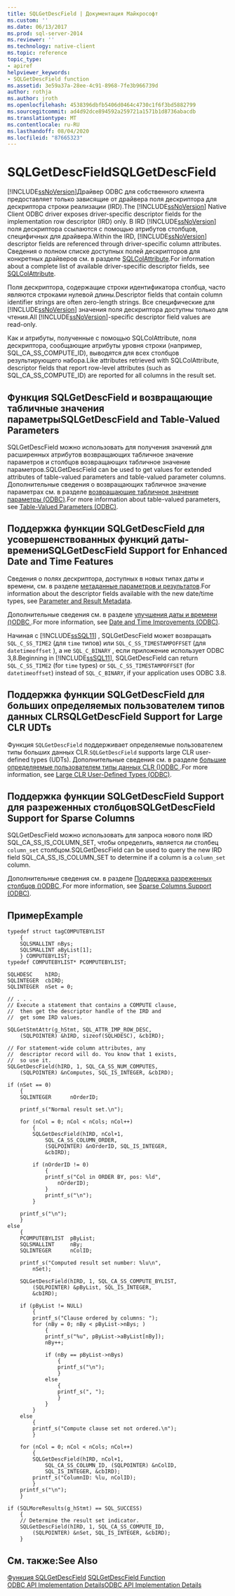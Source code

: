```yaml
---
title: SQLGetDescField | Документация Майкрософт
ms.custom: ''
ms.date: 06/13/2017
ms.prod: sql-server-2014
ms.reviewer: ''
ms.technology: native-client
ms.topic: reference
topic_type:
- apiref
helpviewer_keywords:
- SQLGetDescField function
ms.assetid: 3e59a37a-28ee-4c91-8968-7fe3b966739d
author: rothja
ms.author: jroth
ms.openlocfilehash: 4538396dbfb5406d0464c4730c1f6f3bd5882799
ms.sourcegitcommit: ad4d92dce894592a259721a1571b1d8736abacdb
ms.translationtype: MT
ms.contentlocale: ru-RU
ms.lasthandoff: 08/04/2020
ms.locfileid: "87665323"
---
```

# <a name="sqlgetdescfield"></a><span data-ttu-id="42c99-102">SQLGetDescField</span><span class="sxs-lookup"><span data-stu-id="42c99-102">SQLGetDescField</span></span>
  <span data-ttu-id="42c99-103">[!INCLUDE[ssNoVersion](../../includes/ssnoversion-md.md)]Драйвер ODBC для собственного клиента предоставляет только зависящие от драйвера поля дескриптора для дескриптора строки реализации (IRD).</span><span class="sxs-lookup"><span data-stu-id="42c99-103">The [!INCLUDE[ssNoVersion](../../includes/ssnoversion-md.md)] Native Client ODBC driver exposes driver-specific descriptor fields for the implementation row descriptor (IRD) only.</span></span> <span data-ttu-id="42c99-104">В IRD [!INCLUDE[ssNoVersion](../../includes/ssnoversion-md.md)] поля дескриптора ссылаются с помощью атрибутов столбцов, специфичных для драйвера.</span><span class="sxs-lookup"><span data-stu-id="42c99-104">Within the IRD, [!INCLUDE[ssNoVersion](../../includes/ssnoversion-md.md)] descriptor fields are referenced through driver-specific column attributes.</span></span> <span data-ttu-id="42c99-105">Сведения о полном списке доступных полей дескрипторов для конкретных драйверов см. в разделе [SQLColAttribute](sqlcolattribute.md).</span><span class="sxs-lookup"><span data-stu-id="42c99-105">For information about a complete list of available driver-specific descriptor fields, see [SQLColAttribute](sqlcolattribute.md).</span></span>  
  
 <span data-ttu-id="42c99-106">Поля дескриптора, содержащие строки идентификатора столбца, часто являются строками нулевой длины.</span><span class="sxs-lookup"><span data-stu-id="42c99-106">Descriptor fields that contain column identifier strings are often zero-length strings.</span></span> <span data-ttu-id="42c99-107">Все специфические для [!INCLUDE[ssNoVersion](../../includes/ssnoversion-md.md)] значения поля дескриптора доступны только для чтения.</span><span class="sxs-lookup"><span data-stu-id="42c99-107">All [!INCLUDE[ssNoVersion](../../includes/ssnoversion-md.md)]-specific descriptor field values are read-only.</span></span>  
  
 <span data-ttu-id="42c99-108">Как и атрибуты, полученные с помощью SQLColAttribute, поля дескриптора, сообщающие атрибуты уровня строки (например, SQL_CA_SS_COMPUTE_ID), выводятся для всех столбцов результирующего набора.</span><span class="sxs-lookup"><span data-stu-id="42c99-108">Like attributes retrieved with SQLColAttribute, descriptor fields that report row-level attributes (such as SQL_CA_SS_COMPUTE_ID) are reported for all columns in the result set.</span></span>  
  
## <a name="sqlgetdescfield-and-table-valued-parameters"></a><span data-ttu-id="42c99-109">Функция SQLGetDescField и возвращающие табличные значения параметры</span><span class="sxs-lookup"><span data-stu-id="42c99-109">SQLGetDescField and Table-Valued Parameters</span></span>  
 <span data-ttu-id="42c99-110">SQLGetDescField можно использовать для получения значений для расширенных атрибутов возвращающих табличное значение параметров и столбцов возвращающих табличное значение параметров.</span><span class="sxs-lookup"><span data-stu-id="42c99-110">SQLGetDescField can be used to get values for extended attributes of table-valued parameters and table-valued parameter columns.</span></span> <span data-ttu-id="42c99-111">Дополнительные сведения о возвращающих табличное значение параметрах см. в разделе [возвращающие табличное значение параметры &#40;ODBC&#41;](../native-client-odbc-table-valued-parameters/table-valued-parameters-odbc.md).</span><span class="sxs-lookup"><span data-stu-id="42c99-111">For more information about table-valued parameters, see [Table-Valued Parameters &#40;ODBC&#41;](../native-client-odbc-table-valued-parameters/table-valued-parameters-odbc.md).</span></span>  
  
## <a name="sqlgetdescfield-support-for-enhanced-date-and-time-features"></a><span data-ttu-id="42c99-112">Поддержка функции SQLGetDescField для усовершенствованных функций даты-времени</span><span class="sxs-lookup"><span data-stu-id="42c99-112">SQLGetDescField Support for Enhanced Date and Time Features</span></span>  
 <span data-ttu-id="42c99-113">Сведения о полях дескриптора, доступных в новых типах даты и времени, см. в разделе [метаданные параметров и результатов](../native-client-odbc-date-time/metadata-parameter-and-result.md).</span><span class="sxs-lookup"><span data-stu-id="42c99-113">For information about the descriptor fields available with the new date/time types, see [Parameter and Result Metadata](../native-client-odbc-date-time/metadata-parameter-and-result.md).</span></span>  
  
 <span data-ttu-id="42c99-114">Дополнительные сведения см. в разделе [улучшения даты и времени &#40;&#41;ODBC ](../native-client-odbc-date-time/date-and-time-improvements-odbc.md).</span><span class="sxs-lookup"><span data-stu-id="42c99-114">For more information, see [Date and Time Improvements &#40;ODBC&#41;](../native-client-odbc-date-time/date-and-time-improvements-odbc.md).</span></span>  
  
 <span data-ttu-id="42c99-115">Начиная с [!INCLUDE[ssSQL11](../../includes/sssql11-md.md)] , SQLGetDescField может возвращать `SQL_C_SS_TIME2` (для `time` типов) или `SQL_C_SS_TIMESTAMPOFFSET` (для `datetimeoffset` ), а не `SQL_C_BINARY` , если приложение использует ODBC 3,8.</span><span class="sxs-lookup"><span data-stu-id="42c99-115">Beginning in [!INCLUDE[ssSQL11](../../includes/sssql11-md.md)], SQLGetDescField can return `SQL_C_SS_TIME2` (for `time` types) or `SQL_C_SS_TIMESTAMPOFFSET` (for `datetimeoffset`) instead of `SQL_C_BINARY`, if your application uses ODBC 3.8.</span></span>  
  
## <a name="sqlgetdescfield-support-for-large-clr-udts"></a><span data-ttu-id="42c99-116">Поддержка функции SQLGetDescField для больших определяемых пользователем типов данных CLR</span><span class="sxs-lookup"><span data-stu-id="42c99-116">SQLGetDescField Support for Large CLR UDTs</span></span>  
 <span data-ttu-id="42c99-117">Функция `SQLGetDescField` поддерживает определяемые пользователем типы больших данных CLR.</span><span class="sxs-lookup"><span data-stu-id="42c99-117">`SQLGetDescField` supports large CLR user-defined types (UDTs).</span></span> <span data-ttu-id="42c99-118">Дополнительные сведения см. в разделе [большие определяемые пользователем типы данных CLR &#40;&#41;ODBC ](../native-client/odbc/large-clr-user-defined-types-odbc.md).</span><span class="sxs-lookup"><span data-stu-id="42c99-118">For more information, see [Large CLR User-Defined Types &#40;ODBC&#41;](../native-client/odbc/large-clr-user-defined-types-odbc.md).</span></span>  
  
## <a name="sqlgetdescfield-support-for-sparse-columns"></a><span data-ttu-id="42c99-119">Поддержка функции SQLGetDescField Support для разреженных столбцов</span><span class="sxs-lookup"><span data-stu-id="42c99-119">SQLGetDescField Support for Sparse Columns</span></span>  
 <span data-ttu-id="42c99-120">SQLGetDescField можно использовать для запроса нового поля IRD SQL_CA_SS_IS_COLUMN_SET, чтобы определить, является ли столбец `column_set` столбцом.</span><span class="sxs-lookup"><span data-stu-id="42c99-120">SQLGetDescField can be used to query the new IRD field SQL_CA_SS_IS_COLUMN_SET to determine if a column is a `column_set` column.</span></span>  
  
 <span data-ttu-id="42c99-121">Дополнительные сведения см. в разделе [Поддержка разреженных столбцов &#40;&#41;ODBC ](../native-client/odbc/sparse-columns-support-odbc.md).</span><span class="sxs-lookup"><span data-stu-id="42c99-121">For more information, see [Sparse Columns Support &#40;ODBC&#41;](../native-client/odbc/sparse-columns-support-odbc.md).</span></span>  
  
## <a name="example"></a><span data-ttu-id="42c99-122">Пример</span><span class="sxs-lookup"><span data-stu-id="42c99-122">Example</span></span>  
  
```  
typedef struct tagCOMPUTEBYLIST  
    {  
    SQLSMALLINT nBys;  
    SQLSMALLINT aByList[1];  
    } COMPUTEBYLIST;  
typedef COMPUTEBYLIST* PCOMPUTEBYLIST;   
  
SQLHDESC    hIRD;   
SQLINTEGER  cbIRD;   
SQLINTEGER  nSet = 0;   
  
// . . .  
// Execute a statement that contains a COMPUTE clause,  
//  then get the descriptor handle of the IRD and  
//  get some IRD values.  
  
SQLGetStmtAttr(g_hStmt, SQL_ATTR_IMP_ROW_DESC,  
    (SQLPOINTER) &hIRD, sizeof(SQLHDESC), &cbIRD);  
  
// For statement-wide column attributes, any  
//  descriptor record will do. You know that 1 exists,  
//  so use it.  
SQLGetDescField(hIRD, 1, SQL_CA_SS_NUM_COMPUTES,  
    (SQLPOINTER) &nComputes, SQL_IS_INTEGER, &cbIRD);  
  
if (nSet == 0)  
    {  
    SQLINTEGER      nOrderID;  
  
    printf_s("Normal result set.\n");  
  
    for (nCol = 0; nCol < nCols; nCol++)  
        {  
        SQLGetDescField(hIRD, nCol+1,  
            SQL_CA_SS_COLUMN_ORDER,  
            (SQLPOINTER) &nOrderID, SQL_IS_INTEGER,  
            &cbIRD);  
  
        if (nOrderID != 0)  
            {  
            printf_s("Col in ORDER BY, pos: %ld",  
                nOrderID);  
            }  
            printf_s("\n");  
        }  
  
    printf_s("\n");  
    }  
else  
    {  
    PCOMPUTEBYLIST  pByList;  
    SQLSMALLINT     nBy;  
    SQLINTEGER      nColID;  
  
    printf_s("Computed result set number: %lu\n",  
        nSet);  
  
    SQLGetDescField(hIRD, 1, SQL_CA_SS_COMPUTE_BYLIST,  
        (SQLPOINTER) &pByList, SQL_IS_INTEGER,  
        &cbIRD);  
  
    if (pByList != NULL)  
        {  
        printf_s("Clause ordered by columns: ");  
        for (nBy = 0; nBy < pByList->nBys; )  
            {  
            printf_s("%u", pByList->aByList[nBy]);  
            nBy++;  
  
            if (nBy == pByList->nBys)  
                {  
                printf_s("\n");  
                }  
            else  
                {  
                printf_s(", ");  
                }  
            }  
        }  
    else  
        {  
        printf_s("Compute clause set not ordered.\n");  
        }  
  
    for (nCol = 0; nCol < nCols; nCol++)  
        {  
        SQLGetDescField(hIRD, nCol+1,  
            SQL_CA_SS_COLUMN_ID, (SQLPOINTER) &nColID,  
            SQL_IS_INTEGER, &cbIRD);  
        printf_s("ColumnID: %lu, nColID);  
        }  
    printf_s("\n");  
    }  
  
if (SQLMoreResults(g_hStmt) == SQL_SUCCESS)  
    {  
    // Determine the result set indicator.  
    SQLGetDescField(hIRD, 1, SQL_CA_SS_COMPUTE_ID,  
        (SQLPOINTER) &nSet, SQL_IS_INTEGER, &cbIRD);  
    }  
```  
  
## <a name="see-also"></a><span data-ttu-id="42c99-123">См. также:</span><span class="sxs-lookup"><span data-stu-id="42c99-123">See Also</span></span>  
 <span data-ttu-id="42c99-124">[Функция SQLGetDescField](https://go.microsoft.com/fwlink/?LinkId=59351) </span><span class="sxs-lookup"><span data-stu-id="42c99-124">[SQLGetDescField Function](https://go.microsoft.com/fwlink/?LinkId=59351) </span></span>  
 [<span data-ttu-id="42c99-125">ODBC API Implementation Details</span><span class="sxs-lookup"><span data-stu-id="42c99-125">ODBC API Implementation Details</span></span>](odbc-api-implementation-details.md)  
  
  
